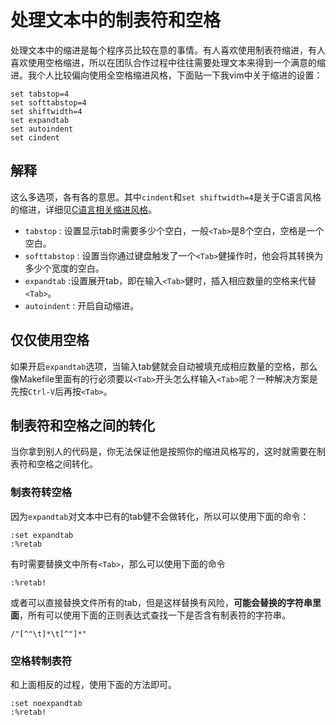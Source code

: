处理文本中的制表符和空格
=========================

处理文本中的缩进是每个程序员比较在意的事情。有人喜欢使用制表符缩进，有人喜欢使用空格缩进，所以在团队合作过程中往往需要处理文本来得到一个满意的缩进。我个人比较偏向使用全空格缩进风格，下面贴一下我vim中关于缩进的设置：
```viml
set tabstop=4
set softtabstop=4
set shiftwidth=4
set expandtab
set autoindent
set cindent 
```

解释
---------------
这么多选项，各有各的意思。其中`cindent`和`set shiftwidth=4`是关于C语言风格的缩进，详细见[C语言相关缩进风格](Intent-c-style-text.md)。
* `tabstop` : 设置显示tab时需要多少个空白，一般`<Tab>`是8个空白，空格是一个空白。
* `softtabstop` : 设置当你通过键盘触发了一个`<Tab>`健操作时，他会将其转换为多少个宽度的空白。
* `expandtab` :设置展开tab，即在输入`<Tab>`健时，插入相应数量的空格来代替`<Tab>`。
* `autoindent` : 开启自动缩进。

仅仅使用空格
----------------
如果开启`expandtab`选项，当输入tab健就会自动被填充成相应数量的空格，那么像Makefile里面有的行必须要以`<Tab>`开头怎么样输入`<Tab>`呢？一种解决方案是先按`Ctrl-V`后再按`<Tab>`。

制表符和空格之间的转化
-------------------------
当你拿到别人的代码是，你无法保证他是按照你的缩进风格写的，这时就需要在制表符和空格之间转化。

### 制表符转空格
因为`expandtab`对文本中已有的tab健不会做转化，所以可以使用下面的命令：
```viml
:set expandtab
:%retab
```
有时需要替换文中所有`<Tab>`，那么可以使用下面的命令
```viml
:%retab!
```

或者可以直接替换文件所有的tab，但是这样替换有风险，**可能会替换的字符串里面<Tab>**，所有可以使用下面的正则表达式查找一下是否含有制表符的字符串。
```viml
/"[^"\t]*\t[^"]*"
```

### 空格转制表符
和上面相反的过程，使用下面的方法即可。

```viml
:set noexpandtab
:%retab!
```


